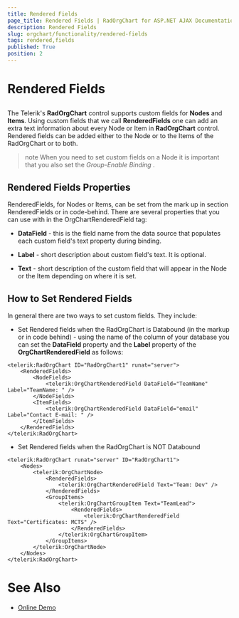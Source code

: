 ```yaml
---
title: Rendered Fields
page_title: Rendered Fields | RadOrgChart for ASP.NET AJAX Documentation
description: Rendered Fields
slug: orgchart/functionality/rendered-fields
tags: rendered,fields
published: True
position: 2
---
```


# Rendered Fields



## 

The Telerik's **RadOrgChart** control supports custom fields for **Nodes** and **Items**. Using custom fields that we call **RenderedFields** one can add an extra text information about every Node or Item in **RadOrgChart** control. Rendered fields can be added either to the Node or to the Items of the RadOrgChart or to both.

>note When you need to set custom fields on a Node it is important that you also set the *Group-Enable Binding* .
>


## Rendered Fields Properties

RenderedFields, for Nodes or Items, can be set from the mark up in section RenderedFields or in code-behind. There are several properties that you can use with in the OrgChartRenderedField tag:

* **DataField** - this is the field name from the data source that populates each custom field's text property during binding.

* **Label** - short description about custom field's text. It is optional.

* **Text** - short description of the custom field that will appear in the Node or the Item depending on where it is set.

## How to Set Rendered Fields

In general there are two ways to set custom fields. They include:

* Set Rendered fields when the RadOrgChart is Databound (in the markup or in code behind) - using the name of the column of your database you can set the **DataField** property and the **Label** property of the **OrgChartRenderedField** as follows:

````ASPNET
<telerik:RadOrgChart ID="RadOrgChart1" runat="server">
	<RenderedFields>
		<NodeFields>
			<telerik:OrgChartRenderedField DataField="TeamName" Label="TeamName: " />
		</NodeFields>
		<ItemFields>
			<telerik:OrgChartRenderedField DataField="email" Label="Contact E-mail: " />
		</ItemFields>
	</RenderedFields>
</telerik:RadOrgChart>
````



* Set Rendered fields when the RadOrgChart is NOT Databound

````ASPNET
<telerik:RadOrgChart runat="server" ID="RadOrgChart1">
	<Nodes>
		<telerik:OrgChartNode>
			<RenderedFields>
				<telerik:OrgChartRenderedField Text="Team: Dev" />
			</RenderedFields>
			<GroupItems>
				<telerik:OrgChartGroupItem Text="TeamLead">
					<RenderedFields>
						<telerik:OrgChartRenderedField Text="Certificates: MCTS" />
					</RenderedFields>
				</telerik:OrgChartGroupItem>
			</GroupItems>
		</telerik:OrgChartNode>
	</Nodes>
</telerik:RadOrgChart>
````



# See Also

 * [Online Demo](http://demos.telerik.com/aspnet-ajax/orgchart/examples/renderedfields/defaultcs.aspx)
